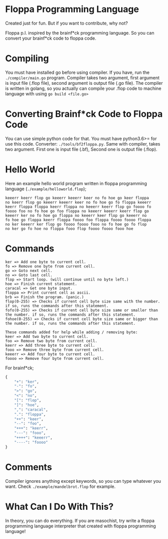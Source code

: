 # Floppa Programming Language
Created just for fun. But if you want to contribute, why not?

Floppa p.l. inspired by the brainf\*ck programming language. So you can convert your brainf\*ck code to floppa code.

# Compiling
You must have installed go before using compiler. If you have, run the `./compiler/main.go` program. Compiler takes two argument, first argument is input file (.flop file), second argument is output file (.go file). The compiler is written in golang, so you actually can compile your .flop code to machine language with using `go build <file.go>`

# Converting Brainf*ck Code to Floppa Code
You can use simple python code for that. You must have python3.6>= for use this code. Converter: `./tools/bf2floppa.py`. Same with compiler, takes two argument. First one is input file (.bf), Second one is output file (.flop).

# Hello World
Here an example hello world program written in floppa programming language (`./example/helloworld.flop`);
```flop
keeerr keerr flop go keeerr keeerr keer no fo hoe go keer floppa 
no keerr flop go keeerr keeerr keer no fo hoe go fo floppa keeerr 
keerr floppa floppa keerr floppa no keeerr keerr flop go foooo fo 
foooo foo no fo hoe go foo floppa no keeerr keeerr keerr flop go 
keeerr ker no fo hoe go floppa no keeerr keer flop go keeerr no 
fo hoe go floppa keerr floppa foooo foo floppa foooo foooo floppa 
no ker keeerr ker flop go foooo foooo fooo no fo hoe go fo flop 
no ker go fo hoe no floppa fooo flop foooo foooo fooo hoe
```

# Commands
```
ker => Add one byte to current cell.
fo => Remove one byte from current cell.
go => Goto next cell.
no => Goto last cell.
flop => Start loop. (will continue until no byte left.)
hoe => Finish current statement.
caracal => Get one byte input.
floppa => Print current cell as ascii.
brb => Finish the program. (panic.)
flop(0-255) => Checks if current cell byte size same with the number. if so, runs the commands after this statement.
fofo(0-255) => Checks if current cell byte size same or smaller than the number. if so, runs the commands after this statement.
fohoe(0-255) => Checks if current cell byte size same or bigger than the number. if so, runs the commands after this statement.

These commands added for help while adding / removing byte:
keer => Add two byte to current cell.
foo => Remove two byte from current cell.
keerr => Add three byte to current cell.
fooo => Remove three byte from current cell.
keeerr => Add four byte to current cell.
foooo => Remove four byte from current cell.
```
For brainf*ck;
```py
{
    "+": "ker",
    "-": "fo",
    ">": "go",
    "<": "no",
    "[": "flop",
    "]": "hoe",
    ",": "caracal",
    ".": "floppa",
    "++": "keer",
    "--": "foo",
    "+++": "keerr",
    "---": "fooo",
    "++++": "keeerr",
    "----": "foooo"
}
```

# Comments
Compiler ignores anything except keywords, so you can type whatever you want. Check `./example/mandelbrot.flop` for example.

# What Can I Do With This?
In theory, you can do everything. If you are masochist, try write a floppa programming language interpreter that created with floppa programming language!
